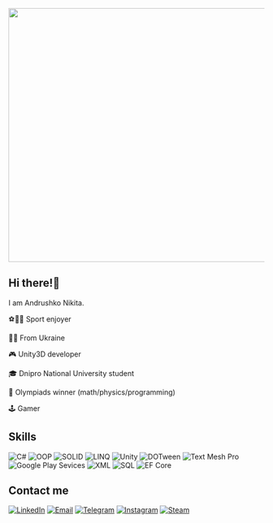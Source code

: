 <p align="center">
	<img src="https://github.com/quddi/quddi/blob/main/assets/logo.gif"  width="1000" height="500"/>
</p>

## Hi there!👋

I am Andrushko Nikita.

⚽🏀🏐 Sport enjoyer

💙💛 From Ukraine

🎮 Unity3D developer

🎓 Dnipro National University student

🥇 Olympiads winner (math/physics/programming)

🕹️ Gamer

## Skills

![C#](https://img.shields.io/badge/-C%23-7c08a6?style=for-the-badge&logo=csharp)
![OOP](https://img.shields.io/badge/-OOP-red?style=for-the-badge&logo=oop)
![SOLID](https://img.shields.io/badge/-SOLID-orange?style=for-the-badge&logo=solid)
![LINQ](https://img.shields.io/badge/-LINQ-yellow?style=for-the-badge&logo=linq)
![Unity](https://img.shields.io/badge/-Unity-green?style=for-the-badge&logo=unity)
![DOTween](https://img.shields.io/badge/-DOTween-03eeff?style=for-the-badge&logo=dotween)
![Text Mesh Pro](https://img.shields.io/badge/-Text%20Mesh%20Pro-blue?style=for-the-badge&logo=textmeshpro)
![Google Play Sevices](https://img.shields.io/badge/-Google%20Play%20Sevices-7c08a6?style=for-the-badge&logo=googleplay)
![XML](https://img.shields.io/badge/-XML-red?style=for-the-badge&logo=xml)
![SQL](https://img.shields.io/badge/-SQL-orange?style=for-the-badge&logo=solid)
![EF Core](https://img.shields.io/badge/-'EF_Core'-yellow?style=for-the-badge&logo=linq)

## Contact me

[![LinkedIn](https://img.shields.io/badge/-LinkedIn-yellow?style=for-the-badge&logo=linkedin)](https://www.linkedin.com/in/nikita-andrushko-37b991226/)
[![Email](https://img.shields.io/badge/-Email-blue?style=for-the-badge&logo=gmail)](mailto:alemkhf12@gmail.com)
[![Telegram](https://img.shields.io/badge/-Telegram-yellow?style=for-the-badge&logo=telegram)](https://t.me/qudditech)
[![Instagram](https://img.shields.io/badge/-Instagram-blue?style=for-the-badge&logo=instagram)](https://www.instagram.com/n.i.k_andrushko/)
[![Steam](https://img.shields.io/badge/-Steam-yellow?style=for-the-badge&logo=steam)](https://steamcommunity.com/id/qudddi/)